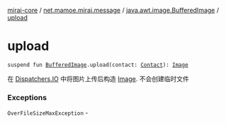 [mirai-core](../../index.md) / [net.mamoe.mirai.message](../index.md) / [java.awt.image.BufferedImage](index.md) / [upload](./upload.md)

# upload

`suspend fun `[`BufferedImage`](https://docs.oracle.com/javase/6/docs/api/java/awt/image/BufferedImage.html)`.upload(contact: `[`Contact`](../../net.mamoe.mirai.contact/-contact/index.md)`): `[`Image`](../../net.mamoe.mirai.message.data/-image/index.md)

在 [Dispatchers.IO](#) 中将图片上传后构造 [Image](../../net.mamoe.mirai.message.data/-image/index.md). 不会创建临时文件

### Exceptions

`OverFileSizeMaxException` - 